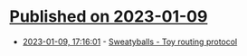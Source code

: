 # [Published on 2023-01-09](index.md)

* [2023-01-09, 17:16:01](https://lobste.rs/s/x8cfat/sweatyballs_toy_routing_protocol) - [Sweatyballs - Toy routing protocol](http://github.com/deavmi/sweatyballs)
